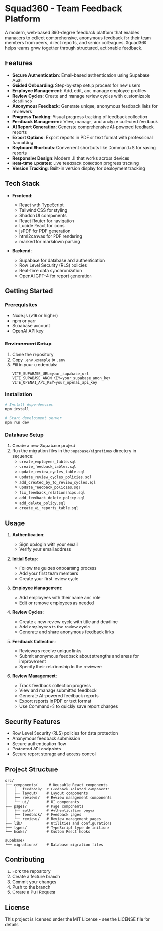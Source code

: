 # Squad360 - Team Feedback Platform

A modern, web-based 360-degree feedback platform that enables managers to collect comprehensive, anonymous feedback for their team members from peers, direct reports, and senior colleagues. Squad360 helps teams grow together through structured, actionable feedback.

## Features

- **Secure Authentication**: Email-based authentication using Supabase Auth
- **Guided Onboarding**: Step-by-step setup process for new users
- **Employee Management**: Add, edit, and manage employee profiles
- **Review Cycles**: Create and manage review cycles with customizable deadlines
- **Anonymous Feedback**: Generate unique, anonymous feedback links for reviewers
- **Progress Tracking**: Visual progress tracking of feedback collection
- **Feedback Management**: View, manage, and analyze collected feedback
- **AI Report Generation**: Generate comprehensive AI-powered feedback reports
- **Export Options**: Export reports in PDF or text format with professional formatting
- **Keyboard Shortcuts**: Convenient shortcuts like Command+S for saving reports
- **Responsive Design**: Modern UI that works across devices
- **Real-time Updates**: Live feedback collection progress tracking
- **Version Tracking**: Built-in version display for deployment tracking

## Tech Stack

- **Frontend**:
  - React with TypeScript
  - Tailwind CSS for styling
  - Shadcn UI components
  - React Router for navigation
  - Lucide React for icons
  - jsPDF for PDF generation
  - html2canvas for PDF rendering
  - marked for markdown parsing

- **Backend**:
  - Supabase for database and authentication
  - Row Level Security (RLS) policies
  - Real-time data synchronization
  - OpenAI GPT-4 for report generation

## Getting Started

### Prerequisites

- Node.js (v16 or higher)
- npm or yarn
- Supabase account
- OpenAI API key

### Environment Setup

1. Clone the repository
2. Copy `.env.example` to `.env`
3. Fill in your credentials:
   ```
   VITE_SUPABASE_URL=your_supabase_url
   VITE_SUPABASE_ANON_KEY=your_supabase_anon_key
   VITE_OPENAI_API_KEY=your_openai_api_key
   ```

### Installation

```bash
# Install dependencies
npm install

# Start development server
npm run dev
```

### Database Setup

1. Create a new Supabase project
2. Run the migration files in the `supabase/migrations` directory in sequence:
   - `create_employees_table.sql`
   - `create_feedback_tables.sql`
   - `update_review_cycles_table.sql`
   - `update_review_cycles_policies.sql`
   - `add_created_by_to_review_cycles.sql`
   - `update_feedback_policies.sql`
   - `fix_feedback_relationships.sql`
   - `add_feedback_delete_policy.sql`
   - `add_delete_policy.sql`
   - `create_ai_reports_table.sql`

## Usage

1. **Authentication**:
   - Sign up/login with your email
   - Verify your email address

2. **Initial Setup**:
   - Follow the guided onboarding process
   - Add your first team members
   - Create your first review cycle

3. **Employee Management**:
   - Add employees with their name and role
   - Edit or remove employees as needed

4. **Review Cycles**:
   - Create a new review cycle with title and deadline
   - Add employees to the review cycle
   - Generate and share anonymous feedback links

5. **Feedback Collection**:
   - Reviewers receive unique links
   - Submit anonymous feedback about strengths and areas for improvement
   - Specify their relationship to the reviewee

6. **Review Management**:
   - Track feedback collection progress
   - View and manage submitted feedback
   - Generate AI-powered feedback reports
   - Export reports in PDF or text format
   - Use Command+S to quickly save report changes

## Security Features

- Row Level Security (RLS) policies for data protection
- Anonymous feedback submission
- Secure authentication flow
- Protected API endpoints
- Secure report storage and access control

## Project Structure

```
src/
├── components/     # Reusable React components
│   ├── feedback/  # Feedback-related components
│   ├── layout/    # Layout components
│   ├── reviews/   # Review management components
│   └── ui/        # UI components
├── pages/         # Page components
│   ├── auth/      # Authentication pages
│   ├── feedback/  # Feedback pages
│   └── reviews/   # Review management pages
├── lib/           # Utilities and configurations
├── types/         # TypeScript type definitions
└── hooks/         # Custom React hooks

supabase/
└── migrations/    # Database migration files
```

## Contributing

1. Fork the repository
2. Create a feature branch
3. Commit your changes
4. Push to the branch
5. Create a Pull Request

## License

This project is licensed under the MIT License - see the LICENSE file for details.
